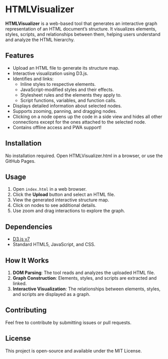 # HTMLVisualizer

**HTMLVisualizer** is a web-based tool that generates an interactive graph representation of an HTML document’s structure. It visualizes elements, styles, scripts, and relationships between them, helping users understand and analyze the HTML hierarchy.

## Features

- Upload an HTML file to generate its structure map.
- Interactive visualization using D3.js.
- Identifies and links:
  - Inline styles to respective elements.
  - JavaScript-modified styles and their effects.
  - Stylesheet rules and the elements they apply to.
  - Script functions, variables, and function calls.
- Displays detailed information about selected nodes.
- Supports zooming, panning, and dragging nodes.
- Clicking on a node opens up the code in a side view and hides all other connections except for the ones attached to the selected node.
- Contains offline access and PWA support!

## Installation

No installation required. Open HTMLVisualizer.html in a browser, or use the GitHub Pages.

## Usage

1. Open `index.html` in a web browser.
2. Click the **Upload** button and select an HTML file.
3. View the generated interactive structure map.
4. Click on nodes to see additional details.
5. Use zoom and drag interactions to explore the graph.

## Dependencies

- [D3.js v7](https://d3js.org/)
- Standard HTML5, JavaScript, and CSS.

## How It Works

1. **DOM Parsing**: The tool reads and analyzes the uploaded HTML file.
2. **Graph Construction**: Elements, styles, and scripts are extracted and linked.
3. **Interactive Visualization**: The relationships between elements, styles, and scripts are displayed as a graph.

## Contributing

Feel free to contribute by submitting issues or pull requests.

## License

This project is open-source and available under the MIT License.
